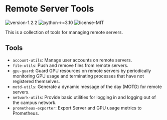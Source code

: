 # Remote Server Tools

![version-1.2.2](https://img.shields.io/badge/version-1.2.2-blue)
![python->=3.10](https://img.shields.io/badge/python->=3.10-blue?logo=python&logoColor=white)
![license-MIT](https://img.shields.io/badge/license-MIT-green)

This is a collection of tools for managing remote servers.

## Tools

- `account-utils`: Manage user accounts on remote servers.
- `file-utils`: Push and remove files from remote servers.
- `gpu-guard`: Guard GPU resources on remote servers by periodically monitoring GPU usage and terminating processes that have not registered themselves.
- `motd-utils`: Generate a dynamic message of the day (MOTD) for remote servers.
- `network-utils`: Provide basic utilities for logging in and logging out of the campus network.
- `prometheus-exporter`: Export Server and GPU usage metrics to Prometheus.
